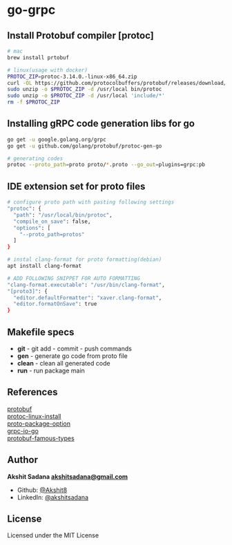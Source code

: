 # go-grpc

## Install Protobuf compiler [protoc]
```bash
# mac
brew install prtobuf

# linux(usage with docker)
PROTOC_ZIP=protoc-3.14.0.-linux-x86_64.zip
curl -OL https://github.com/protocolbuffers/protobuf/releases/download/v3.14.0/$PROTOC_ZIP
sudo unzip -o $PROTOC_ZIP -d /usr/local bin/protoc
sudo unzip -o $PROTOC_ZIP -d /usr/local 'include/*'
rm -f $PROTOC_ZIP
```

## Installing gRPC code generation libs for go
```bash
go get -u google.golang.org/grpc
go get -u github.com/golang/protobuf/protoc-gen-go

# generating codes
protoc --proto_path=proto proto/*.proto --go_out=plugins=grpc:pb
```

## IDE extension set for proto files
```bash
# configure proto path with pasting following settings
"protoc": {
  "path": "/usr/local/bin/protoc",
  "compile_on_save": false,
  "options": [
    "--proto_path=protos"
  ]
}

# instal clang-format for proto formatting(debian)
apt install clang-format

# ADD FOLLOWING SNIPPET FOR AUTO FORMATTING
"clang-format.executable": "/usr/bin/clang-format",
"[proto3]": {
  "editor.defaultFormatter": "xaver.clang-format",
  "editor.formatOnSave": true
}
```

## Makefile specs
- **git** - git add - commit - push commands
- **gen** - generate go code from proto file
- **clean** - clean all generated code
- **run** - run package main

## References
[protobuf](https://github.com/protocolbuffers/protobuf)<br>
[protoc-linux-install](http://google.github.io/proto-lens/installing-protoc.html)<br>
[proto-package-option](https://developers.google.com/protocol-buffers/docs/reference/go-generated#package)<br>
[grpc-io-go](https://grpc.io/docs/languages/go/quickstart/)<br>
[protobuf-famous-types](https://developers.google.com/protocol-buffers/docs/reference/google.protobuf)<br>

## Author
**Akshit Sadana <akshitsadana@gmail.com>**

- Github: [@Akshit8](https://github.com/Akshit8)
- LinkedIn: [@akshitsadana](https://www.linkedin.com/in/akshit-sadana-b051ab121/)

## License
Licensed under the MIT License